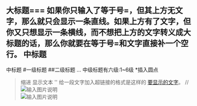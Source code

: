 大标题===
如果你只输入了等于号=，但其上方无文字，那么就只会显示一条直线。如果上方有了文字，但你又只想显示一条横线，而不想把上方的文字转义成大标题的话，那么你就要在等于号=和文字直接补一个空行。
中标题
------
中标题
#一级标题
##二级标题
...
中级标题有六级:1~6级
*插入圆点
>缩进
    显示文本
''
给一段文字加入超链接的格式是这样的 [ 要显示的文字](链接的地址 "悬停显示")。
//![输入图片说明](url "图片标题") <br>![输入图片说明](https://i-beta.cnblogs.com/assets/adminlogo.gif "在这里输入图片标题")